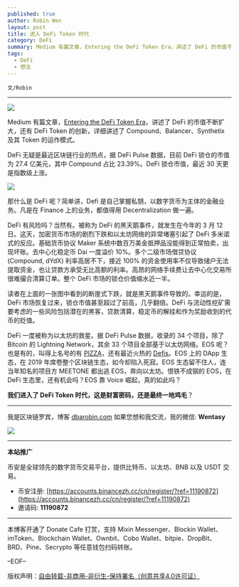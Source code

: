 ```yaml
---
published: true
author: Robin Wen
layout: post
title: 进入 DeFi Token 时代
category: DeFi
summary: Medium 有篇文章，Entering the DeFi Token Era，讲述了 DeFi 的市值不断扩大，还有 DeFi Token 的创新，详细讲述了 Compound、Balancer、Synthetix 及其 Token 的运作模式。DeFi 一度被称为以太坊的救星。据 DeFi Pulse 数据，收录的 34 个项目，除了 Bitcoin 的 Lightning Network，其余 33 个项目全部基于以太坊网络。EOS 呢？也是有的，叫得上名号的有 PIZZA，还有最近火热的 Defis。EOS 上的 DApp 生态，在 2019 年席卷整个区块链生态，如今却陷入死寂。EOS 生态留不住人，连当年知名的项目方 MEETONE 都出逃 EOS，奔向以太坊。恨铁不成钢的 EOS，在 DeFi 生态里，还有机会吗？EOS 靠 Voice 崛起，真得如此吗？我们进入了 DeFi Token 时代，这是财富密码，还是最终一地鸡毛？
tags:
  - DeFi
  - 想法
---
```


`文/Robin`

***

![](https://cdn.dbarobin.com/29qi7re.png)

Medium 有篇文章，[Entering the DeFi Token Era](https://medium.com/blockchain-capital-blog/entering-the-defi-token-era-820160f2fc1b)，讲述了 DeFi 的市值不断扩大，还有 DeFi Token 的创新，详细讲述了 Compound、Balancer、Synthetix 及其 Token 的运作模式。

DeFi 无疑是最近区块链行业的热点，据 DeFi Pulse 数据，目前 DeFi 锁仓的市值为 27.4 亿美元，其中 Compound 占比 23.39%。DeFi 锁仓市值，最近 30 天更是指数级上涨。

![](https://cdn.dbarobin.com/alad3k9.png)

那什么是 DeFi 呢？简单讲，Defi 是自己掌握私钥，以数字货币为主体的金融业务。凡是在 Finance 上的业务，都值得用 Decentralization 做一遍。

DeFi 有风险吗？当然有。被称为 DeFi 的黑天鹅事件，就发生在今年的 3 月 12 日。这天，加密货币市场的剧烈下跌和以太坊网络的异常堵塞引起了 DeFi 多米诺式的反应。基础货币协议 Maker 系统中数百万美金抵押品没能得到正常拍卖，出现坏账。去中心化稳定币 Dai 一度溢价 10%。多个二级市场借贷协议 (Compound, dYdX) 利率高居不下，接近 100% 的资金使用率不仅导致储户无法提取资金，也让贷款方承受无比高额的利率。高昂的网络手续费让去中心化交易所很难撮合清算订单。整个 DeFi 市场的锁仓价值缩水近一半。

读者在上面的一张图中看到的断崖式下跌，就是黑天鹅事件导致的。幸运的是，DeFi 市场恢复过来，锁仓市值甚至超过了前高，几乎翻倍。DeFi 与流动性挖矿需要考虑的一些风险包括潜在的黑客，贷款清算，稳定币的解挂和作为奖励收到的代币的贬值。

DeFi 一度被称为以太坊的救星。据 DeFi Pulse 数据，收录的 34 个项目，除了 Bitcoin 的 Lightning Network，其余 33 个项目全部基于以太坊网络。EOS 呢？也是有的，叫得上名号的有 [PIZZA](https://pizza.live)，还有最近火热的 [Defis](https://defis.network)。EOS 上的 DApp 生态，在 2019 年席卷整个区块链生态，如今却陷入死寂。EOS 生态留不住人，连当年知名的项目方 MEETONE 都出逃 EOS，奔向以太坊。恨铁不成钢的 EOS，在 DeFi 生态里，还有机会吗？EOS 靠 Voice 崛起，真的如此吗？

**我们进入了 DeFi Token 时代，这是财富密码，还是最终一地鸡毛**？

***

我是区块链罗宾，博客 [dbarobin.com](https://dbarobin.com/)
如果您想和我交流，我的微信: **Wentasy**

![](https://cdn.dbarobin.com/v4yywe2.png)

***

**本站推广**

币安是全球领先的数字货币交易平台，提供比特币、以太坊、BNB 以及 USDT 交易。

* 币安注册: [https://accounts.binancezh.cc/cn/register/?ref=11190872](https://accounts.binancezh.cc/cn/register/?ref=11190872)
* 邀请码: **11190872**

***

本博客开通了 Donate Cafe 打赏，支持 Mixin Messenger、Blockin Wallet、imToken、Blockchain Wallet、Ownbit、Cobo Wallet、bitpie、DropBit、BRD、Pine、Secrypto 等任意钱包扫码转账。

<center>
    <div class="--donate-button"
         data-button-id="f8b9df0d-af9a-460d-8258-d3f435445075"
    ></div>
</center>

–EOF–

版权声明：[自由转载-非商用-非衍生-保持署名（创意共享4.0许可证）](http://creativecommons.org/licenses/by-nc-nd/4.0/deed.zh)